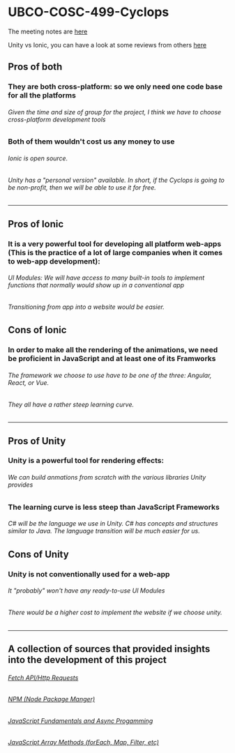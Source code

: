 # UBCO-COSC-499-Cyclops
The meeting notes are [here](/meetingnotes)

Unity vs Ionic, you can have a look at some reviews from others [here](https://www.g2.com/compare/ionic-vs-unity)

## Pros of both
### They are both cross-platform: so we only need one code base for all the platforms
###### Given the time and size of group for the project, I think we have to choose cross-platform development tools
  
### Both of them wouldn't cost us any money to use
###### Ionic is open source.
###### Unity has a "personal version" available. In short, if the Cyclops is going to be non-profit, then we will be able to use it for free.
---
## Pros of Ionic
### It is a very powerful tool for developing all platform web-apps (This is the practice of a lot of large companies when it comes to web-app development):
###### UI Modules: We will have access to many built-in tools to implement functions that normally would show up in a conventional app
###### Transitioning from app into a website would be easier.

## Cons of Ionic
### In order to make all the rendering of the animations, we need be proficient in JavaScript and at least one of its Framworks
###### The framework we choose to use have to be one of the three: Angular, React, or Vue. 
###### They all have a rather steep learning curve.
---
## Pros of Unity
### Unity is a powerful tool for rendering effects:
###### We can build anmations from scratch with the various libraries Unity provides
### The learning curve is less steep than JavaScript Frameworks
###### C# will be the language we use in Unity. C# has concepts and structures similar to Java. The language transition will be much easier for us.

## Cons of Unity
### Unity is not conventionally used for a web-app
###### It "probably" won't have any ready-to-use UI Modules
###### There would be a higher cost to implement the website if we choose unity.
---
## A collection of sources that provided insights into the development of this project
###### [Fetch API/Http Requests ](https://youtube.com/playlist?list=PLRTv4dXttAvwSh2RfzTYQL5_EAMH4wqRf)
###### [NPM (Node Package Manger)](https://www.youtube.com/watch?v=P3aKRdUyr0s)
###### [JavaScript Fundamentals and Async Progamming](https://www.youtube.com/watch?v=cDcmIfXFaWc)
###### [JavaScript Array Methods (forEach, Map, Filter, etc)](https://www.youtube.com/watch?v=SXb5LN_opbA&list=PLgBH1CvjOA62PBFIDq55-S6Beivje30A2)

